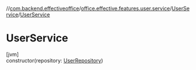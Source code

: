 //[com.backend.effectiveoffice](../../../index.md)/[office.effective.features.user.service](../index.md)/[UserService](index.md)/[UserService](-user-service.md)

# UserService

[jvm]\
constructor(repository: [UserRepository](../../office.effective.features.user.repository/-user-repository/index.md))
